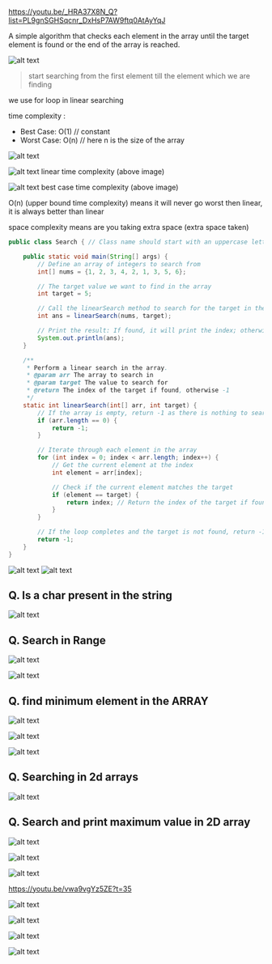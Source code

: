 
https://youtu.be/_HRA37X8N_Q?list=PL9gnSGHSqcnr_DxHsP7AW9ftq0AtAyYqJ


A simple algorithm that checks each element in the array until the target element is found or the end of the array is reached.

![alt text](Pastedimage20241121133906.png)

> start searching from the first element till the element which we are finding 

we use for loop in linear searching

time complexity :

- Best Case: O(1)    // constant
- Worst Case: O(n)  // here n is the size of the array

![alt text](Pastedimage20241121134313.png)

![alt text](Pastedimage20241121134405.png)
 linear time complexity (above image)


![alt text](Pastedimage20241121134446.png)
best case time complexity (above image)


O(n) (upper bound time complexity) means it will never go worst then linear, it is always better than linear


space complexity means are you taking extra space (extra space taken)



```java
public class Search { // Class name should start with an uppercase letter for convention

    public static void main(String[] args) {
        // Define an array of integers to search from
        int[] nums = {1, 2, 3, 4, 2, 1, 3, 5, 6};

        // The target value we want to find in the array
        int target = 5;

        // Call the linearSearch method to search for the target in the array
        int ans = linearSearch(nums, target);

        // Print the result: If found, it will print the index; otherwise, -1
        System.out.println(ans);
    }

    /**
     * Perform a linear search in the array.
     * @param arr The array to search in
     * @param target The value to search for
     * @return The index of the target if found, otherwise -1
     */
    static int linearSearch(int[] arr, int target) {
        // If the array is empty, return -1 as there is nothing to search
        if (arr.length == 0) {
            return -1;
        }

        // Iterate through each element in the array
        for (int index = 0; index < arr.length; index++) {
            // Get the current element at the index
            int element = arr[index];

            // Check if the current element matches the target
            if (element == target) {
                return index; // Return the index of the target if found
            }
        }

        // If the loop completes and the target is not found, return -1
        return -1;
    }
}

```


![alt text](Pastedimage20241121140431.png)
![alt text](Pastedimage20241121140448.png)



## Q. Is a char present in the string 

![alt text](Pastedimage20241122234332.png)

## Q. Search in Range


![alt text](Pastedimage20241121141646.png)


![alt text](Pastedimage20241121142520.png)

## Q. find minimum element in the ARRAY

![alt text](Pastedimage20241121142733.png)

![alt text](Pastedimage20241121142851.png)

![alt text](Pastedimage20241121142913.png)


## Q. Searching in 2d arrays
![alt text](Pastedimage20241124002356.png)

## Q. Search and print maximum value in 2D array


![alt text](Pastedimage20241124003045.png)

 ![alt text](Pastedimage20241121153028.png)

![alt text](Pastedimage20241125185619.png)

https://youtu.be/vwa9vgYz5ZE?t=35

![alt text](Pastedimage20241125190847.png)


![alt text](Pastedimage20241121153519.png)


![alt text](Pastedimage20241121154417.png)



![alt text](Pastedimage20241125193442.png)
